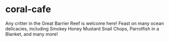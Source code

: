 # coral-cafe
Any critter in the Great Barrier Reef is welcome here! Feast on many ocean delicacies, including Smokey Honey Mustard Snail Chops, Parrotfish in a Blanket, and many more!

